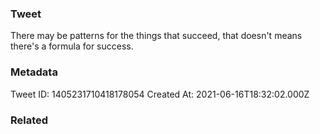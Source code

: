 ### Tweet
There may be patterns for the things that succeed, that doesn't means there's a formula for success.

### Metadata
Tweet ID: 1405231710418178054
Created At: 2021-06-16T18:32:02.000Z

### Related

